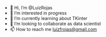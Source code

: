 - 👋 Hi, I’m @LuizRojas
- 👀 I’m interested in progress
- 📱 I’m currently learning about TKinter
- 💾 I’m looking to collaborate as data scientist
- 📫 How to reach me luizfrojas@gmail.com
